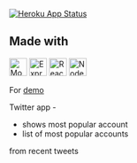 [![Heroku App Status](http://heroku-shields.herokuapp.com/toplinks-twitter-app)](https://toplinks-twitter-app.herokuapp.com)

## Made with 
<a href="https://www.mongodb.org/" title="MongoDB"><img src="https://github.com/tomchen/stack-icons/blob/master/logos/mongodb-icon.svg" alt="MongoDB" width="32px" height="32px"></a>
<a href="https://expressjs.com/" title="Express"><img src="https://github.com/tomchen/stack-icons/blob/master/logos/express.svg" alt="Express" width="32px" height="32px"></a>
<a href="https://reactjs.org/" title="React"><img src="https://github.com/tomchen/stack-icons/blob/master/logos/react.svg" alt="React" width="32px" height="32px"></a>
<a href="https://nodejs.org/" title="Node.js"><img src="https://github.com/tomchen/stack-icons/blob/master/logos/nodejs-icon.svg" alt="Node.js" width="32px" height="32px"></a>

For [demo](https://toplinks-twitter-app.herokuapp.com/)

Twitter app -
- shows most popular account
- list of most popular accounts

from recent tweets
